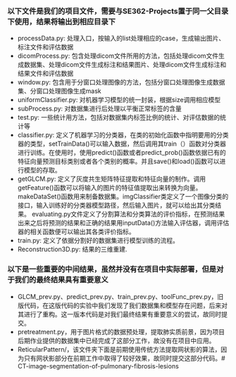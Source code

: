 ### 以下文件是我们的项目文件，需要与SE362-Projects置于同一父目录下使用，结果将输出到相应目录下
* processData.py: 处理入口，按输入的list处理相应的case，生成输出图片、标注文件和评估数据
* dicomProcess.py: 包含处理dicom文件所用的方法，包括处理dicom文件生成数据集、处理dicom文件生成标注和结果图片、处理dicom文件生成标注和结果文件和评估数据
* window.py: 包含用于分窗口处理图像的方法，包括分窗口处理图像生成数据集、分窗口处理图像生成mask
* uniformClassifier.py: 对机器学习模型的统一封装，根据size调用相应模型
* subProcess.py: 对数据集进行后处理以平衡正常标签的含量
* test.py: 一些统计用方法，包括对数据集内标签比例的统计、对评估数据的统计等
* classifier.py: 定义了机器学习的分类器，在类的初始化函数中指明要用的分类器的类型，setTrainData()可以输入数据，然后调用其train（）函数对分类器进行训练。在使用时，使用predict()函数或者predict_prob()函数依据已有的特征向量预测目标类别或者各个类别的概率。并且save()和load()函数可以进行模型的存取。
* getGLCM.py: 定义了灰度共生矩阵特征提取和特征向量的制作。调用getFeature()函数可以将输入的图片的特征值提取出来转换为向量。makeDataSet()函数用来制备数据集。imgClassifier类定义了一个图像分类的接口，输入训练好的分类器模型路径，然后输入图片，就可以给出其分类结果。
evaluating.py文件定义了分割算法和分类算法的评价指标，在预测结果出来之后将预测的结果和正确的结果用inputData()方法输入评估器，调用评估器的相关函数便可以输出其各类评价指标。
* train.py: 定义了依据分割好的数据集进行模型训练的流程。
* Reconstruction3D.py: 结果的三维重建.
### 以下是一些重要的中间结果，虽然并没有在项目中实际部署，但是对于我们的最终结果具有重要意义
* GLCM_prev.py、predict_prev.py、train_prev.py、toolFunc_prev.py，旧版代码，在这版代码的实验中我们发现了我们数据集和模型存在问题，后来对其进行了重构。这一版本代码是对我们最终结果有重要意义的尝试，故同时提交。
* pretreatment.py，用于图片格式的数据预处理，提取肺实质前景，因为项目后期作业提供的数据集中已经完成了这部分工作，故没有在项目中应用。
* ReticularPattern/，该文件夹下面是前期使用传统方法提取网状影的算法，因为只有网状影部分在前期工作中取得了较好效果，故同时提交这部分代码。# CT-image-segmentation-of-pulmonary-fibrosis-lesions
